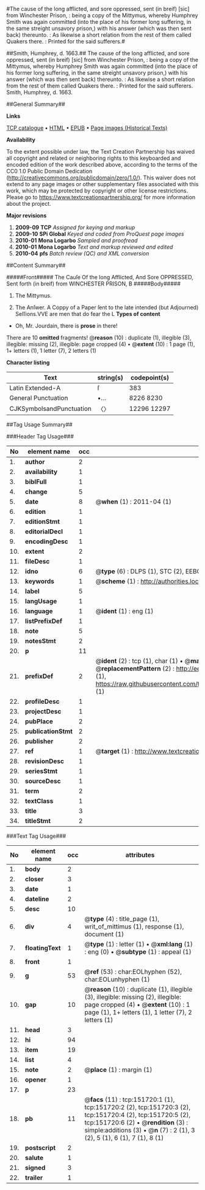 #The cause of the long afflicted, and sore oppressed, sent (in breif) [sic] from Winchester Prison, : being a copy of the Mittymus, whereby Humphrey Smith was again committed (into the place of his former long suffering, in the same streight unsavory prison,) with his answer (which was then sent back) thereunto. : As likewise a short relation from the rest of them called Quakers there. : Printed for the said sufferers.#

##Smith, Humphrey, d. 1663.##
The cause of the long afflicted, and sore oppressed, sent (in breif) [sic] from Winchester Prison, : being a copy of the Mittymus, whereby Humphrey Smith was again committed (into the place of his former long suffering, in the same streight unsavory prison,) with his answer (which was then sent back) thereunto. : As likewise a short relation from the rest of them called Quakers there. : Printed for the said sufferers.
Smith, Humphrey, d. 1663.

##General Summary##

**Links**

[TCP catalogue](http://www.ota.ox.ac.uk/tcp/)  • 
[HTML](http://tei.it.ox.ac.uk/tcp/Texts-HTML/free/A93/A93353.html)  • 
[EPUB](http://tei.it.ox.ac.uk/tcp/Texts-EPUB/free/A93/A93353.epub) • 
[Page images (Historical Texts)](https://historicaltexts.jisc.ac.uk/eebo-43078143e)

**Availability**

To the extent possible under law, the Text Creation Partnership has waived all copyright and related or neighboring rights to this keyboarded and encoded edition of the work described above, according to the terms of the CC0 1.0 Public Domain Dedication (http://creativecommons.org/publicdomain/zero/1.0/). This waiver does not extend to any page images or other supplementary files associated with this work, which may be protected by copyright or other license restrictions. Please go to https://www.textcreationpartnership.org/ for more information about the project.

**Major revisions**

1. __2009-09__ __TCP__ *Assigned for keying and markup*
1. __2009-10__ __SPi Global__ *Keyed and coded from ProQuest page images*
1. __2010-01__ __Mona Logarbo__ *Sampled and proofread*
1. __2010-01__ __Mona Logarbo__ *Text and markup reviewed and edited*
1. __2010-04__ __pfs__ *Batch review (QC) and XML conversion*

##Content Summary##

#####Front#####
The Cauſe Of the long Afflicted, And Sore OPPRESSED, Sent forth (in breif) from WINCHESTER PRISON, B
#####Body#####

1. The Mittymus.

1. The Anſwer.
A Coppy of a Paper ſent to the late intended (but Adjourned) Seſſions.VVE are men that do fear the L
**Types of content**

  * Oh, Mr. Jourdain, there is **prose** in there!

There are 10 **omitted** fragments! 
 @__reason__ (10) : duplicate (1), illegible (3), illegible: missing (2), illegible: page cropped (4)  •  @__extent__ (10) : 1 page (1), 1+ letters (1), 1 letter (7), 2 letters (1)

**Character listing**


|Text|string(s)|codepoint(s)|
|---|---|---|
|Latin Extended-A|ſ|383|
|General Punctuation|•…|8226 8230|
|CJKSymbolsandPunctuation|〈〉|12296 12297|

##Tag Usage Summary##

###Header Tag Usage###

|No|element name|occ|attributes|
|---|---|---|---|
|1.|__author__|2||
|2.|__availability__|1||
|3.|__biblFull__|1||
|4.|__change__|5||
|5.|__date__|8| @__when__ (1) : 2011-04 (1)|
|6.|__edition__|1||
|7.|__editionStmt__|1||
|8.|__editorialDecl__|1||
|9.|__encodingDesc__|1||
|10.|__extent__|2||
|11.|__fileDesc__|1||
|12.|__idno__|6| @__type__ (6) : DLPS (1), STC (2), EEBO-CITATION (1), OCLC (1), VID (1)|
|13.|__keywords__|1| @__scheme__ (1) : http://authorities.loc.gov/ (1)|
|14.|__label__|5||
|15.|__langUsage__|1||
|16.|__language__|1| @__ident__ (1) : eng (1)|
|17.|__listPrefixDef__|1||
|18.|__note__|5||
|19.|__notesStmt__|2||
|20.|__p__|11||
|21.|__prefixDef__|2| @__ident__ (2) : tcp (1), char (1)  •  @__matchPattern__ (2) : ([0-9\-]+):([0-9IVX]+) (1), (.+) (1)  •  @__replacementPattern__ (2) : http://eebo.chadwyck.com/downloadtiff?vid=$1&page=$2 (1), https://raw.githubusercontent.com/textcreationpartnership/Texts/master/tcpchars.xml#$1 (1)|
|22.|__profileDesc__|1||
|23.|__projectDesc__|1||
|24.|__pubPlace__|2||
|25.|__publicationStmt__|2||
|26.|__publisher__|2||
|27.|__ref__|1| @__target__ (1) : http://www.textcreationpartnership.org/docs/. (1)|
|28.|__revisionDesc__|1||
|29.|__seriesStmt__|1||
|30.|__sourceDesc__|1||
|31.|__term__|2||
|32.|__textClass__|1||
|33.|__title__|3||
|34.|__titleStmt__|2||


###Text Tag Usage###

|No|element name|occ|attributes|
|---|---|---|---|
|1.|__body__|2||
|2.|__closer__|3||
|3.|__date__|1||
|4.|__dateline__|2||
|5.|__desc__|10||
|6.|__div__|4| @__type__ (4) : title_page (1), writ_of_mittimus (1), response (1), document (1)|
|7.|__floatingText__|1| @__type__ (1) : letter (1)  •  @__xml:lang__ (1) : eng (0)  •  @__subtype__ (1) : appeal (1)|
|8.|__front__|1||
|9.|__g__|53| @__ref__ (53) : char:EOLhyphen (52), char:EOLunhyphen (1)|
|10.|__gap__|10| @__reason__ (10) : duplicate (1), illegible (3), illegible: missing (2), illegible: page cropped (4)  •  @__extent__ (10) : 1 page (1), 1+ letters (1), 1 letter (7), 2 letters (1)|
|11.|__head__|3||
|12.|__hi__|94||
|13.|__item__|19||
|14.|__list__|4||
|15.|__note__|2| @__place__ (1) : margin (1)|
|16.|__opener__|1||
|17.|__p__|23||
|18.|__pb__|11| @__facs__ (11) : tcp:151720:1 (1), tcp:151720:2 (2), tcp:151720:3 (2), tcp:151720:4 (2), tcp:151720:5 (2), tcp:151720:6 (2)  •  @__rendition__ (3) : simple:additions (3)  •  @__n__ (7) : 2 (1), 3 (2), 5 (1), 6 (1), 7 (1), 8 (1)|
|19.|__postscript__|2||
|20.|__salute__|1||
|21.|__signed__|3||
|22.|__trailer__|1||
